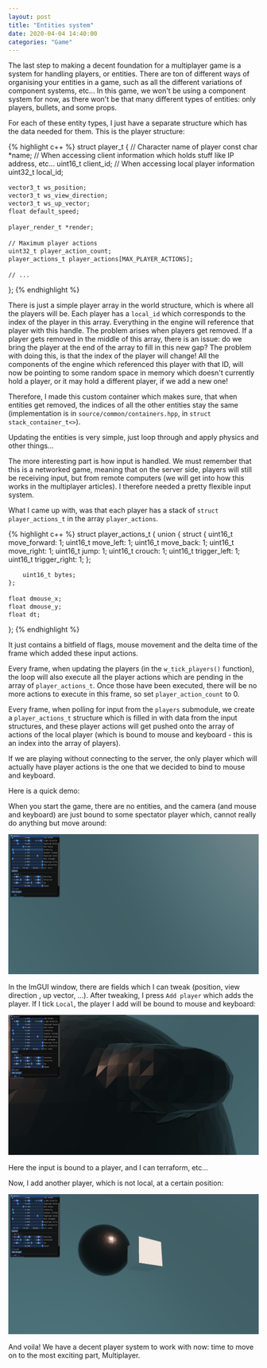 ```yaml
---
layout: post
title: "Entities system"
date: 2020-04-04 14:40:00
categories: "Game"
---
```


The last step to making a decent foundation for a multiplayer game is a system for handling players, or entities. There are ton of different ways of organising your entities in a game, such as all the different variations of component systems, etc... In this game, we won't be using a component system for now, as there won't be that many different types of entities: only players, bullets, and some props.

For each of these entity types, I just have a separate structure which has the data needed for them. This is the player structure:

{% highlight c++ %}
struct player_t {
    // Character name of player
    const char *name;
    // When accessing client information which holds stuff like IP address, etc...
    uint16_t client_id;
    // When accessing local player information
    uint32_t local_id;

    vector3_t ws_position;
    vector3_t ws_view_direction;
    vector3_t ws_up_vector;
    float default_speed;

    player_render_t *render;

    // Maximum player actions
    uint32_t player_action_count;
    player_actions_t player_actions[MAX_PLAYER_ACTIONS];
    
    // ...
};
{% endhighlight %}

There is just a simple player array in the world structure, which is where all the players will be. Each player has a `local_id` which corresponds to the index of the player in this array. Everything in the engine will reference that player with this handle. The problem arises when players get removed. If a player gets removed in the middle of this array, there is an issue: do we bring the player at the end of the array to fill in this new gap? The problem with doing this, is that the index of the player will change! All the components of the engine which referenced this player with that ID, will now be pointing to some random space in memory which doesn't currently hold a player, or it may hold a different player, if we add a new one!

Therefore, I made this custom container which makes sure, that when entities get removed, the indices of all the other entities stay the same (implementation is in `source/common/containers.hpp`, in `struct stack_container_t<>`).

Updating the entities is very simple, just loop through and apply physics and other things...

The more interesting part is how input is handled. We must remember that this is a networked game, meaning that on the server side, players will still be receiving input, but from remote computers (we will get into how this works in the multiplayer articles). I therefore needed a pretty flexible input system.

What I came up with, was that each player has a stack of `struct player_actions_t` in the array `player_actions`.

{% highlight c++ %}
struct player_actions_t {
    union {
        struct {
            uint16_t move_forward: 1;
            uint16_t move_left: 1;
            uint16_t move_back: 1;
            uint16_t move_right: 1;
            uint16_t jump: 1;
            uint16_t crouch: 1;
            uint16_t trigger_left: 1;
            uint16_t trigger_right: 1;
        };

        uint16_t bytes;
    };
    
    float dmouse_x;
    float dmouse_y;
    float dt;
};
{% endhighlight %}

It just contains a bitfield of flags, mouse movement and the delta time of the frame which added these input actions.

Every frame, when updating the players (in the `w_tick_players()` function), the loop will also execute all the player actions which are pending in the array of `player_actions_t`. Once those have been executed, there will be no more actions to execute in this frame, so set `player_action_count` to 0.

Every frame, when polling for input from the `players` submodule, we create a `player_actions_t` structure which is filled in with data from the input structures, and these player actions will get pushed onto the array of actions of the local player (which is bound to mouse and keyboard - this is an index into the array of players).

If we are playing without connecting to the server, the only player which will actually have player actions is the one that we decided to bind to mouse and keyboard.

Here is a quick demo:

When you start the game, there are no entities, and the camera (and mouse and keyboard) are just bound to some spectator player which, cannot really do anything but move around:

![photo](/assets/no_players.png)

In the ImGUI window, there are fields which I can tweak (position, view direction , up vector, ...). After tweaking, I press `Add player` which adds the player. If I tick `Local`, the player I add will be bound to mouse and keyboard:

![photo](/assets/local_player.png)

Here the input is bound to a player, and I can terraform, etc...

Now, I add another player, which is not local, at a certain position:

![photo](/assets/another_player.png)

And voila! We have a decent player system to work with now: time to move on to the most exciting part, Multiplayer.
